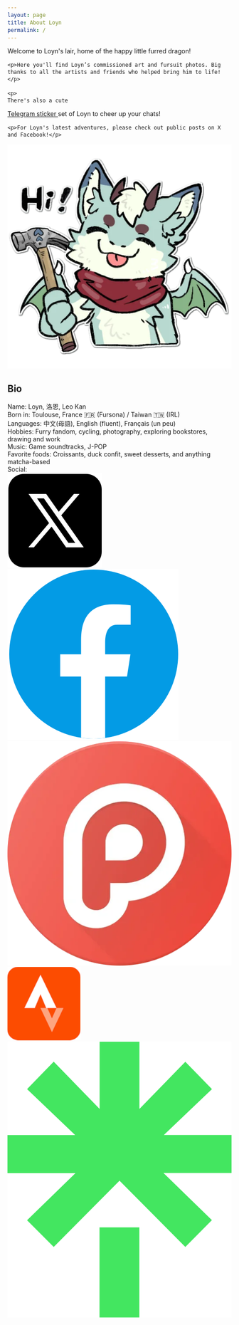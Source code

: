 ```yaml
---
layout: page
title: About Loyn
permalink: /
---
```


<div class="content-wrapper">
  <div class="text-content">
    <p>Welcome to Loyn's lair, home of the happy little furred dragon!</p>
    
    <p>Here you'll find Loyn’s commissioned art and fursuit photos. Big thanks to all the artists and friends who helped bring him to life!</p>
    
    <p>
    There's also a cute
<a href="https://t.me/addstickers/loynn" class="telegram-link" target="_blank" rel="noopener noreferrer">
Telegram sticker
</a> set of Loyn to cheer up your chats!
    </p>
    
    <p>For Loyn's latest adventures, please check out public posts on X and Facebook!</p>
  </div>
  
  <div class="image-content">
    <img src="/assets/images/index_hammer.webp" alt="2705132-11.output" class="main-image">
  </div>
</div>

<!-- 改进的 Bio 部分 HTML -->
<div class="bio-section">
  <h2>Bio</h2>
  <div class="bio-grid">
    <div class="bio-item">
      <span class="bio-label">Name:</span>
      <span class="bio-value">Loyn, 洛恩, Leo Kan</span>
    </div>
    <div class="bio-item">
      <span class="bio-label">Born in:</span>
      <span class="bio-value">Toulouse, France 🇫🇷 (Fursona) / Taiwan 🇹🇼 (IRL)</span>
    </div>
    <div class="bio-item">
      <span class="bio-label">Languages:</span>
      <span class="bio-value">中文(母語), English (fluent), Français (un peu)</span>
    </div>
    <div class="bio-item">
      <span class="bio-label">Hobbies:</span>
      <span class="bio-value">Furry fandom, cycling, photography, exploring bookstores, drawing and work</span>
    </div>
    <div class="bio-item">
      <span class="bio-label">Music:</span>
      <span class="bio-value">Game soundtracks, J-POP</span>
    </div>
    <div class="bio-item">
      <span class="bio-label">Favorite foods:</span>
      <span class="bio-value">Croissants, duck confit, sweet desserts, and anything matcha-based</span>
    </div>
    <div class="bio-item social-bio-item">
      <span class="bio-label">Social:</span>
      <div class="social-icons">
        <a href="https://x.com/loynuwu"><img src="/assets/images/social/x.png" alt="X" class="social-icon social-icon-spacing"></a>
        <a href="https://www.facebook.com/loynuwu"><img src="/assets/images/social/fb.png" alt="Facebook" class="social-icon social-icon-spacing"></a>
        <a href="https://www.plurk.com/Leo_os"><img src="/assets/images/social/plurk.webp" alt="Plurk" class="social-icon social-icon-spacing"></a>
        <a href="https://www.strava.com/athletes/leokan"><img src="/assets/images/social/strava.png" alt="Strava" class="social-icon social-icon-spacing"></a>
        <a href="https://linktr.ee/loyn"><img src="/assets/images/social/linktree.svg" alt="Linktree" class="social-icon social-icon-spacing"></a>
      </div>
    </div>
  </div>
</div>
